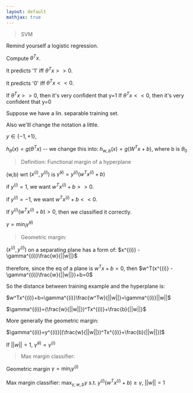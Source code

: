 ```yaml
---
layout: default
mathjax: true
---
```


> SVM

Remind yourself a logistic regression.

Compute $\theta^Tx$.

It predicts '1' iff $\theta^Tx >> 0$.

It predicts '0' iff $\theta^Tx << 0$.

If $\theta^Tx >> 0$, then it's very confident that y=1
If $\theta^Tx << 0$, then it's very confident that y=0

Suppose we have a lin. separable training set.

Also we'lll change the notation a little.

 $y \in \{-1, +1\}$, 
 
 $h_\theta(x)=g(\theta^Tx)$ -- we change this into:  $h_{w,b}(x)=g(W^Tx+b)$, where b is $\theta_0$

 >Definition: Functional margin of a hyperplane

(w,b) wrt $(x^{(i)}, y^{(i)})$ is $\hat{\gamma}^{(i)} = y^{(i)}(w^Tx^{(i)}+b)$

if $y^{(i)}=1$, we want $w^Tx^{(i)}+b >> 0$.

if $y^{(i)}=-1$, we want $w^Tx^{(i)}+b << 0$.

If $y^{(i)}(w^Tx^{(i)}+b)>0$, then we classified it correctly.

$\gamma = \min_{i} \hat{\gamma}^{(i)}$


> Geometric margin:

$(x^{(i)},y^{(i)})$  on a separating plane has a form of:
$x^{(i)} - \gamma^{(i)}\frac{w}{||w||}$

therefore, since the eq of a plane is $w^Tx+b=0$, then $w^T(x^{(i)} - \gamma^{(i)}\frac{w}{||w||})+b=0$

So the distance between training example and the hyperplane is:

$w^Tx^{(i)}+b=\gamma^{(i)}\frac{w^Tw}{||w||}=\gamma^{(i)}||w||$

$\gamma^{(i)}=(\frac{w}{||w||})^Tx^{(i)}+\frac{b}{||w||}$

More generally the geometric margin:

$\gamma^{(i)}=y^{(i)}[(\frac{w}{||w||})^Tx^{(i)}+\frac{b}{||w||}]$

If $||w||=1$, $\hat{\gamma}^{(i)} = \gamma^{(i)}$ 

>Max margin classifier:

Geometric margin $\gamma = \min_{i} \gamma^{(i)}$

Max margin classifier: $\max_{\gamma, w, b} \gamma$ s.t. $y^{(i)}(w^Tx^{(i)}+b)\geq \gamma$, $||w||=1$